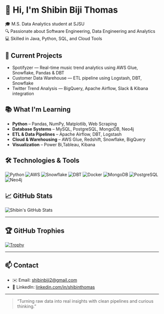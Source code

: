 # 👋 Hi, I'm Shibin Biji Thomas

🎓 M.S. Data Analytics student at SJSU  
🔍 Passionate about Software Engineering, Data Engineering and Analytics  
💻 Skilled in Java, Python, SQL, and Cloud Tools  

## 💼 Current Projects

- Spotifyzer — Real-time music trend analytics using AWS Glue, Snowflake, Pandas & DBT  
- Customer Data Warehouse — ETL pipeline using Logstash, DBT, Snowflake  
- Twitter Trend Analysis — BigQuery, Apache Airflow, Slack & Kibana integration

## 📚 What I'm Learning

- **Python** – Pandas, NumPy, Matplotlib, Web Scraping
- **Database Systems** – MySQL, PostgreSQL, MongoDB, Neo4j
- **ETL & Data Pipelines** – Apache Airflow, DBT, Logstash
- **Cloud & Warehousing** – AWS Glue, Redshift, Snowflake, BigQuery
- **Visualization** – Power Bi,Tableau, Kibana

## 🛠️ Technologies & Tools
![Python](https://img.shields.io/badge/Python-blue?logo=python)
![AWS](https://img.shields.io/badge/AWS-232F3E?logo=amazon-aws)
![Snowflake](https://img.shields.io/badge/Snowflake-29BEB0?logo=snowflake)
![DBT](https://img.shields.io/badge/DBT-orange?logo=dbt)
![Docker](https://img.shields.io/badge/Docker-2496ED?logo=docker)
![MongoDB](https://img.shields.io/badge/MongoDB-47A248?logo=mongodb)
![PostgreSQL](https://img.shields.io/badge/PostgreSQL-336791?logo=postgresql)
![Neo4j](https://img.shields.io/badge/Neo4j-008CC1?logo=neo4j)


## 📈 GitHub Stats

![Shibin's GitHub Stats](https://github-readme-stats.vercel.app/api?username=Shibin506&show_icons=true&theme=radical)

---

## 🏆 GitHub Trophies

[![Trophy](https://github-profile-trophy.vercel.app/?username=Shibin506&theme=dracula&margin-w=15)](https://github.com/ryo-ma/github-profile-trophy)

---

## 📫 Contact

- ✉️ Email: shibinbiji2@gmail.com 
- 💼 LinkedIn: [linkedin.com/in/shibinthomas](https://www.linkedin.com/in/shibinthomas)

---

> “Turning raw data into real insights with clean pipelines and curious thinking.”

